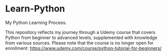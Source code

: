 # Learn-Python

My Python Learning Process.

This repository reflects my journey through a Udemy course that covers Python from beginner to advanced levels, supplemented with knowledge from various sources. Please note that the course is no longer open for enrollment: https://www.udemy.com/course/python-tutorial-for-beginners/
